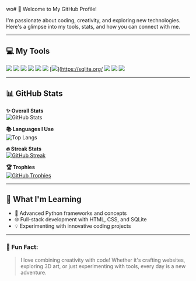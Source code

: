 wo# 👋 Welcome to My GitHub Profile!  

I'm passionate about coding, creativity, and exploring new technologies. Here's a glimpse into my tools, stats, and how you can connect with me.

---

## 💻 My Tools  
[![](https://skillicons.dev/icons?i=py)](https://python.org/ "Python")
[![](https://skillicons.dev/icons?i=pycharm)](https://jetbrains.com/pycharm/ "PyCharm")
[![](https://skillicons.dev/icons?i=discordbots)](https://discord.dev/ "Discord Bots")
[![](https://skillicons.dev/icons?i=html)](## "HTML")
[![](https://skillicons.dev/icons?i=css)](## "CSS")
[![](https://skillicons.dev/icons?i=mysql)](## "MySQL")
[![](https://skillicons.dev/icons?i=sqlite)](https://sqlite.org/
[![](https://skillicons.dev/icons?i=docker)](## "Docker")
[![](https://skillicons.dev/icons?i=git)](https://git-scm.com/ "Git")
[![](https://skillicons.dev/icons?i=sqlite)](https://sqlite.org/ "SQLite")

---

## 📊 GitHub Stats  

**✨ Overall Stats**  
![GitHub Stats](https://github-readme-stats.vercel.app/api?username=tibue99&theme=dracula&count_private=true&show_icons=true&hide=contribs)

**📚 Languages I Use**  
![Top Langs](https://github-readme-stats.vercel.app/api/top-langs/?username=tibue99&layout=compact&theme=dracula)

**🔥 Streak Stats**  
[![GitHub Streak](https://streak-stats.demolab.com/?user=tibue99&theme=dracula)](https://git.io/streak-stats)

**🏆 Trophies**  
[![GitHub Trophies](https://github-profile-trophy.vercel.app/?username=tibue99&theme=dracula&no-bg=true&margin-w=5)](https://github.com/ryo-ma/github-profile-trophy)

---

## 🌱 What I'm Learning  
- 🚀 Advanced Python frameworks and concepts  
- 🌐 Full-stack development with HTML, CSS, and SQLite  
- 💡 Experimenting with innovative coding projects  

---

### 🎉 Fun Fact:  
> I love combining creativity with code! Whether it's crafting websites, exploring 3D art, or just experimenting with tools, every day is a new adventure.
